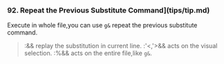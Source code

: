 ### 92. Repeat the Previous Substitute Command](tips/tip.md)

Execute in whole file,you can use `g&` repeat the previous substitute command.

> :&& replay the substitution in current line.
> :'<,'>&& acts on the visual selection.
> :%&& acts on the entire file,like `g&`.

